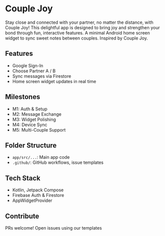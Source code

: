 # Couple Joy
Stay close and connected with your partner, no matter the distance, with Couple Joy! This delightful app is designed to bring joy and strengthen your bond through fun, interactive features.
A minimal Android home screen widget to sync sweet notes between couples. Inspired by Couple Joy.

## Features
- Google Sign-In
- Choose Partner A / B
- Sync messages via Firestore
- Home screen widget updates in real time

## Milestones
- M1: Auth & Setup
- M2: Message Exchange
- M3: Widget Polishing
- M4: Device Sync
- M5: Multi-Couple Support

## Folder Structure
- `app/src/...`: Main app code
- `.github/`: GitHub workflows, issue templates

## Tech Stack
- Kotlin, Jetpack Compose
- Firebase Auth & Firestore
- AppWidgetProvider

## Contribute
PRs welcome! Open issues using our templates
